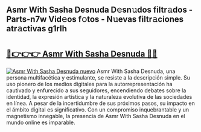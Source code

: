 ## Asmr With Sasha Desnuda D𝚎sn𝚞dos filtr𝚊dos - Parts-n7w Vid𝚎os f𝚘tos - N𝚞evas filtr𝚊ciones atr𝚊ctivas g1rIh

# <h2><a href="http://mbb1c4.tromn.icu/?c=Asmr+With+Sasha+Desnuda">🔗👉👉👉 Asmr With Sasha Desnuda 🔗🔗</a></h2>

[![Asmr With Sasha Desnuda nuevo](https://i.imgur.com/pEAQMta.gif)](http://mbb1c4.tromn.icu/?c=Asmr+With+Sasha+Desnuda)
Asmr With Sasha Desnuda, una persona multifacética y estimulante, se resiste a la descripción simple. Su uso pionero de los medios digitales para la autorrepresentación ha cautivado y enfurecido a sus seguidores, encendiendo debates sobre la identidad, la expresión artística y la naturaleza evolutiva de las sociedades en línea. A pesar de la incertidumbre de sus próximos pasos, su impacto en el ámbito digital es significativo. Con un compromiso inquebrantable y un magnetismo innegable, la presencia de Asmr With Sasha Desnuda en el mundo online es imparable.
